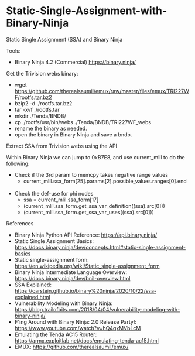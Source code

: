 # Static-Single-Assignment-with-Binary-Ninja
Static Single Assignment (SSA) and Binary Ninja

Tools:
- Binary Ninja 4.2 (Commercial) https://binary.ninja/

Get the Trivision webs binary:
- wget https://github.com/therealsaumil/emux/raw/master/files/emux/TRI227WF/rootfs.tar.bz2
- bzip2 -d ./rootfs.tar.bz2
- tar -xvf ./rootfs.tar
- mkdir ./Tenda/BNDB/
- cp ./rootfs/usr/bin/webs ./Tenda/BNDB/TRI227WF_webs
- rename the binary as needed.
- open the binary in Binary Ninja and save a bndb.

Extract SSA from Trivision webs using the API

Within Binary Ninja we can jump to 0xB7E8, and use current_mlil to do the following:
- Check if the 3rd param to memcpy takes negative range values
    - current_mlil.ssa_form[25].params[2].possible_values.ranges[0].end<br></br>
- Check the def-use for phi nodes
    - ssa = current_mlil.ssa_form[17]
    - (current_mlil.ssa_form.get_ssa_var_definition((ssa).src[0]))
    - (current_mlil.ssa_form.get_ssa_var_uses((ssa).src[0]))

References
- Binary Ninja Python API Reference: https://api.binary.ninja/
- Static Single Assignment Basics: https://docs.binary.ninja/dev/concepts.html#static-single-assignment-basics
- Static single-assignment form: https://en.wikipedia.org/wiki/Static_single-assignment_form
- Binary Ninja Intermediate Language Overview: https://docs.binary.ninja/dev/bnil-overview.html
- SSA Explained: https://carstein.github.io/binary%20ninja/2020/10/22/ssa-explained.html
- Vulnerability Modeling with Binary Ninja: https://blog.trailofbits.com/2018/04/04/vulnerability-modeling-with-binary-ninja/
- F'ing Around with Binary Ninja: 2.0 Release Party!: https://www.youtube.com/watch?v=hQ4qxMVbLcM
- Emulating the Tenda AC15 Router: https://armx.exploitlab.net/docs/emulating-tenda-ac15.html
- EMUX: https://github.com/therealsaumil/emux/
